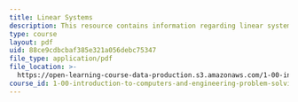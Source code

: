 ```yaml
---
title: Linear Systems
description: This resource contains information regarding linear systems.
type: course
layout: pdf
uid: 88ce9cdbcbaf385e321a056debc75347
file_type: application/pdf
file_location: >-
  https://open-learning-course-data-production.s3.amazonaws.com/1-00-introduction-to-computers-and-engineering-problem-solving-spring-2012/88ce9cdbcbaf385e321a056debc75347_MIT1_00S12_Lec_31.pdf
course_id: 1-00-introduction-to-computers-and-engineering-problem-solving-spring-2012
---
```

